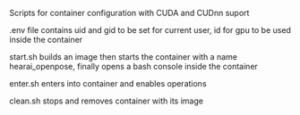 Scripts for container configuration with CUDA and CUDnn suport

.env file contains uid and gid to be set for current user, id for gpu to be used inside the container

start.sh builds an image then starts the container with a name hearai_openpose, finally opens a bash console inside the container

enter.sh enters into container and enables operations

clean.sh stops and removes container with its image
